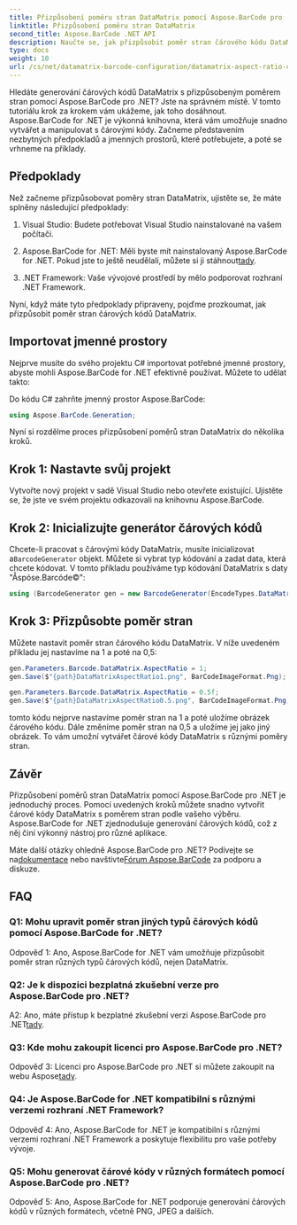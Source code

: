 ```yaml
---
title: Přizpůsobení poměru stran DataMatrix pomocí Aspose.BarCode pro .NET
linktitle: Přizpůsobení poměru stran DataMatrix
second_title: Aspose.BarCode .NET API
description: Naučte se, jak přizpůsobit poměr stran čárového kódu DataMatrix pomocí Aspose.BarCode for .NET. Průvodce generováním čárových kódů krok za krokem.
type: docs
weight: 10
url: /cs/net/datamatrix-barcode-configuration/datamatrix-aspect-ratio-customization/
---
```

Hledáte generování čárových kódů DataMatrix s přizpůsobeným poměrem stran pomocí Aspose.BarCode pro .NET? Jste na správném místě. V tomto tutoriálu krok za krokem vám ukážeme, jak toho dosáhnout. Aspose.BarCode for .NET je výkonná knihovna, která vám umožňuje snadno vytvářet a manipulovat s čárovými kódy. Začneme představením nezbytných předpokladů a jmenných prostorů, které potřebujete, a poté se vrhneme na příklady.

## Předpoklady

Než začneme přizpůsobovat poměry stran DataMatrix, ujistěte se, že máte splněny následující předpoklady:

1. Visual Studio: Budete potřebovat Visual Studio nainstalované na vašem počítači.

2.  Aspose.BarCode for .NET: Měli byste mít nainstalovaný Aspose.BarCode for .NET. Pokud jste to ještě neudělali, můžete si ji stáhnout[tady](https://releases.aspose.com/barcode/net/).

3. .NET Framework: Vaše vývojové prostředí by mělo podporovat rozhraní .NET Framework.

Nyní, když máte tyto předpoklady připraveny, pojďme prozkoumat, jak přizpůsobit poměr stran čárových kódů DataMatrix.

## Importovat jmenné prostory

Nejprve musíte do svého projektu C# importovat potřebné jmenné prostory, abyste mohli Aspose.BarCode for .NET efektivně používat. Můžete to udělat takto:

Do kódu C# zahrňte jmenný prostor Aspose.BarCode:

```csharp
using Aspose.BarCode.Generation;
```

Nyní si rozdělme proces přizpůsobení poměrů stran DataMatrix do několika kroků.

## Krok 1: Nastavte svůj projekt

Vytvořte nový projekt v sadě Visual Studio nebo otevřete existující. Ujistěte se, že jste ve svém projektu odkazovali na knihovnu Aspose.BarCode.

## Krok 2: Inicializujte generátor čárových kódů

 Chcete-li pracovat s čárovými kódy DataMatrix, musíte inicializovat a`BarcodeGenerator` objekt. Můžete si vybrat typ kódování a zadat data, která chcete kódovat. V tomto příkladu používáme typ kódování DataMatrix s daty "Åspóse.Barcóde©":

```csharp
using (BarcodeGenerator gen = new BarcodeGenerator(EncodeTypes.DataMatrix, "Åspóse.Barcóde©"))
```

## Krok 3: Přizpůsobte poměr stran

Můžete nastavit poměr stran čárového kódu DataMatrix. V níže uvedeném příkladu jej nastavíme na 1 a poté na 0,5:

```csharp
gen.Parameters.Barcode.DataMatrix.AspectRatio = 1;
gen.Save($"{path}DataMatrixAspectRatio1.png", BarCodeImageFormat.Png);

gen.Parameters.Barcode.DataMatrix.AspectRatio = 0.5f;
gen.Save($"{path}DataMatrixAspectRatio0.5.png", BarCodeImageFormat.Png);
```

tomto kódu nejprve nastavíme poměr stran na 1 a poté uložíme obrázek čárového kódu. Dále změníme poměr stran na 0,5 a uložíme jej jako jiný obrázek. To vám umožní vytvářet čárové kódy DataMatrix s různými poměry stran.

## Závěr

Přizpůsobení poměrů stran DataMatrix pomocí Aspose.BarCode pro .NET je jednoduchý proces. Pomocí uvedených kroků můžete snadno vytvořit čárové kódy DataMatrix s poměrem stran podle vašeho výběru. Aspose.BarCode for .NET zjednodušuje generování čárových kódů, což z něj činí výkonný nástroj pro různé aplikace.

 Máte další otázky ohledně Aspose.BarCode pro .NET? Podívejte se na[dokumentace](https://reference.aspose.com/barcode/net/) nebo navštivte[Fórum Aspose.BarCode](https://forum.aspose.com/c/barcode/13) za podporu a diskuze.

## FAQ

### Q1: Mohu upravit poměr stran jiných typů čárových kódů pomocí Aspose.BarCode for .NET?

Odpověď 1: Ano, Aspose.BarCode for .NET vám umožňuje přizpůsobit poměr stran různých typů čárových kódů, nejen DataMatrix.

### Q2: Je k dispozici bezplatná zkušební verze pro Aspose.BarCode pro .NET?

 A2: Ano, máte přístup k bezplatné zkušební verzi Aspose.BarCode pro .NET[tady](https://releases.aspose.com/).

### Q3: Kde mohu zakoupit licenci pro Aspose.BarCode pro .NET?

 Odpověď 3: Licenci pro Aspose.BarCode pro .NET si můžete zakoupit na webu Aspose[tady](https://purchase.aspose.com/buy).

### Q4: Je Aspose.BarCode for .NET kompatibilní s různými verzemi rozhraní .NET Framework?

Odpověď 4: Ano, Aspose.BarCode for .NET je kompatibilní s různými verzemi rozhraní .NET Framework a poskytuje flexibilitu pro vaše potřeby vývoje.

### Q5: Mohu generovat čárové kódy v různých formátech pomocí Aspose.BarCode pro .NET?

Odpověď 5: Ano, Aspose.BarCode for .NET podporuje generování čárových kódů v různých formátech, včetně PNG, JPEG a dalších.